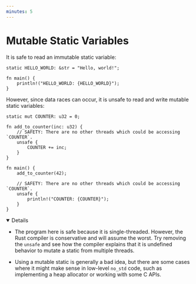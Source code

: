 ```yaml
---
minutes: 5
---
```


# Mutable Static Variables

It is safe to read an immutable static variable:

```rust,editable
static HELLO_WORLD: &str = "Hello, world!";

fn main() {
    println!("HELLO_WORLD: {HELLO_WORLD}");
}
```

However, since data races can occur, it is unsafe to read and write mutable
static variables:

```rust,editable
static mut COUNTER: u32 = 0;

fn add_to_counter(inc: u32) {
    // SAFETY: There are no other threads which could be accessing `COUNTER`.
    unsafe {
        COUNTER += inc;
    }
}

fn main() {
    add_to_counter(42);

    // SAFETY: There are no other threads which could be accessing `COUNTER`.
    unsafe {
        println!("COUNTER: {COUNTER}");
    }
}
```

<details open='true'>

- The program here is safe because it is single-threaded. However, the Rust
  compiler is conservative and will assume the worst. Try removing the `unsafe`
  and see how the compiler explains that it is undefined behavior to mutate a
  static from multiple threads.

- Using a mutable static is generally a bad idea, but there are some cases where
  it might make sense in low-level `no_std` code, such as implementing a heap
  allocator or working with some C APIs.

</details>
